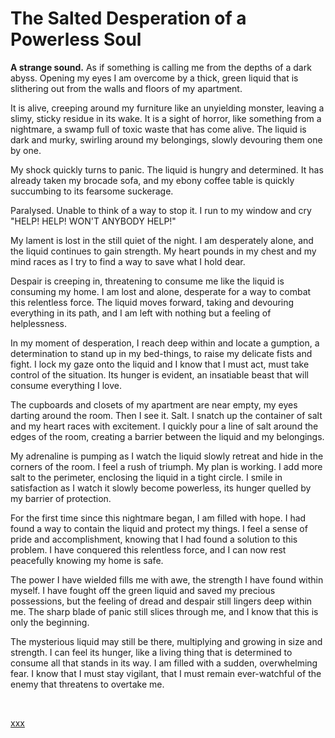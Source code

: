 # The Salted Desperation of a Powerless Soul

**A strange sound.** As if something is calling me from the depths of a dark abyss. Opening my eyes I am overcome by a thick, green liquid that is slithering out from the walls and floors of my apartment.

It is alive, creeping around my furniture like an unyielding monster, leaving a slimy, sticky residue in its wake. It is a sight of horror, like something from a nightmare, a swamp full of toxic waste that has come alive. The liquid is dark and murky, swirling around my belongings, slowly devouring them one by one.

My shock quickly turns to panic. The liquid is hungry and determined. It has already taken my brocade sofa, and my ebony coffee table is quickly succumbing to its fearsome suckerage.

Paralysed. Unable to think of a way to stop it. I run to my window and cry "HELP! HELP! WON'T ANYBODY HELP!"

My lament is lost in the still quiet of the night. I am desperately alone, and the liquid continues to gain strength. My heart pounds in my chest and my mind races as I try to find a way to save what I hold dear.

Despair is creeping in, threatening to consume me like the liquid is consuming my home. I am lost and alone, desperate for a way to combat this relentless force. The liquid moves forward, taking and devouring everything in its path, and I am left with nothing but a feeling of helplessness.

In my moment of desperation, I reach deep within and locate a gumption, a determination to stand up in my bed-things, to raise my delicate fists and fight. I lock my gaze onto the liquid and I know that I must act, must take control of the situation. Its hunger is evident, an insatiable beast that will consume everything I love.

The cupboards and closets of my apartment are near empty, my eyes darting around the room. Then I see it. Salt. I snatch up the container of salt and my heart races with excitement. I quickly pour a line of salt around the edges of the room, creating a barrier between the liquid and my belongings.

My adrenaline is pumping as I watch the liquid slowly retreat and hide in the corners of the room. I feel a rush of triumph. My plan is working. I add more salt to the perimeter, enclosing the liquid in a tight circle. I smile in satisfaction as I watch it slowly become powerless, its hunger quelled by my barrier of protection.

For the first time since this nightmare began, I am filled with hope. I had found a way to contain the liquid and protect my things. I feel a sense of pride and accomplishment, knowing that I had found a solution to this problem. I have conquered this relentless force, and I can now rest peacefully knowing my home is safe.

The power I have wielded fills me with awe, the strength I have found within myself. I have fought off the green liquid and saved my precious possessions, but the feeling of dread and despair still lingers deep within me. The sharp blade of panic still slices through me, and I know that this is only the beginning.

The mysterious liquid may still be there, multiplying and growing in size and strength. I can feel its hunger, like a living thing that is determined to consume all that stands in its way. I am filled with a sudden, overwhelming fear. I know that I must stay vigilant, that I must remain ever-watchful of the enemy that threatens to overtake me.

&#x200B;

[xxx](https://www.reddit.com/r/bigkoala/comments/10aq9ek/bigkoala_the_next_great_american_author/)